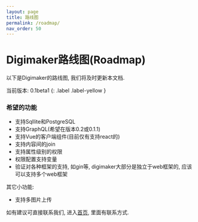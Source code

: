 ```yaml
---
layout: page
title: 路线图
permalink: /roadmap/
nav_order: 50
---
```


# Digimaker路线图(Roadmap)
以下是Digimaker的路线图, 我们将及时更新本文档.

当前版本:
0.1beta1
{: .label .label-yellow }

### 希望的功能
- 支持Sqllite和PostgreSQL
- 支持GraphQL(希望在版本0.2或0.1.1)
- 支持Vue的客户端组件(目前仅有支持react的)
- 支持内容间的join
- 支持属性级别的权限
- 权限配置支持变量
- 验证对各种框架的支持, 如gin等, digimaker大部分是独立于web框架的, 应该可以支持多个web框架

其它小功能:
- 支持多图片上传

如有建议可直接联系我们, 进入[首页](./), 里面有联系方式.
